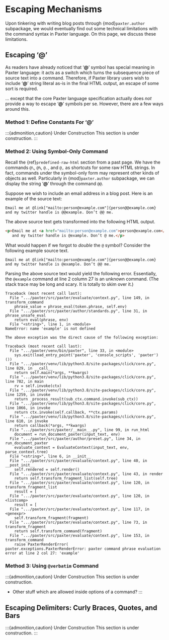 # Escaping Mechanisms

Upon tinkering with writing blog posts through {mod}`paxter.author` subpackage,
we would eventually find out some technical limitations
with the command syntax in Paxter language.
On this page, we discuss these limitations.


## Escaping ‘@’

As readers have already noticed that ‘**@**’ symbol
has special meaning in Paxter language:
it acts as a switch which turns 
the subsequence piece of source text into a command.
Therefore, if Paxter library users wish to include ‘**@**’ string literal
as-is in the final HTML output, an escape of some sort is required.

… except that the core Paxter language specification actually
does _not_ provide a way to escape ‘**@**’ symbols per se.
However, there are a few ways around this.

### Method 1: Define Constants For ‘@’

:::{admonition,caution} Under Construction
This section is under construction.
:::

### Method 2: Using Symbol-Only Command

Recall the {ref}`predefined-raw-html` section from a past page.
We have the commands `@\`, `@%`, `@.`, and `@,`
as shortcuts for some raw HTML strings.
In fact, commands under the symbol-only form 
may represent other kinds of objects as well.
Particularly in {mod}`paxter.author` subpackage,
we can display the string ‘**@**’ through the command `@@`.

Suppose we wish to include an email address in a blog post.
Here is an example of the source text:

```paxter
Email me at @link["mailto:person@example.com"]{person@@example.com}
and my twitter handle is @@example. Don’t @@ me.
```

The above source text gets transformed into the following HTML output.

```html
<p>Email me at <a href="mailto:person@example.com">person@example.com</a>
   and my twitter handle is @example. Don’t @ me.</p>
```

What would happen if we forgot to _double_ the `@` symbol?
Consider the following example source text.

```paxter
Email me at @link["mailto:person@example.com"]{person@@example.com}
and my twitter handle is @example. Don’t @@ me.
```

Parsing the above source text would yield the following error.
Essentially, the `@example` command at line 2 column 27 is an unknown command.
(The stack trace may be long and scary. It is totally to skim over it.)

```pytb
Traceback (most recent call last):
  File ".../paxter/src/paxter/evaluate/context.py", line 149, in transform_command
    phrase_value = phrase_eval(token.phrase, self.env)
  File ".../paxter/src/paxter/author/standards.py", line 31, in phrase_unsafe_eval
    return eval(phrase, env)
  File "<string>", line 1, in <module>
NameError: name 'example' is not defined

The above exception was the direct cause of the following exception:

Traceback (most recent call last):
  File ".../paxter/venv/bin/paxter", line 33, in <module>
    sys.exit(load_entry_point('paxter', 'console_scripts', 'paxter')())
  File ".../paxter/venv/lib/python3.8/site-packages/click/core.py", line 829, in __call__
    return self.main(*args, **kwargs)
  File ".../paxter/venv/lib/python3.8/site-packages/click/core.py", line 782, in main
    rv = self.invoke(ctx)
  File ".../paxter/venv/lib/python3.8/site-packages/click/core.py", line 1259, in invoke
    return _process_result(sub_ctx.command.invoke(sub_ctx))
  File ".../paxter/venv/lib/python3.8/site-packages/click/core.py", line 1066, in invoke
    return ctx.invoke(self.callback, **ctx.params)
  File ".../paxter/venv/lib/python3.8/site-packages/click/core.py", line 610, in invoke
    return callback(*args, **kwargs)
  File ".../paxter/src/paxter/__main__.py", line 99, in run_html
    document = run_document_paxter(input_text, env)
  File ".../paxter/src/paxter/author/preset.py", line 34, in run_document_paxter
    evaluate_context = EvaluateContext(input_text, env, parse_context.tree)
  File "<string>", line 6, in __init__
  File ".../paxter/src/paxter/evaluate/context.py", line 40, in __post_init__
    self.rendered = self.render()
  File ".../paxter/src/paxter/evaluate/context.py", line 43, in render
    return self.transform_fragment_list(self.tree)
  File ".../paxter/src/paxter/evaluate/context.py", line 120, in transform_fragment_list
    result = [
  File ".../paxter/src/paxter/evaluate/context.py", line 120, in <listcomp>
    result = [
  File ".../paxter/src/paxter/evaluate/context.py", line 117, in <genexpr>
    self.transform_fragment(fragment)
  File ".../paxter/src/paxter/evaluate/context.py", line 73, in transform_fragment
    return self.transform_command(fragment)
  File ".../paxter/src/paxter/evaluate/context.py", line 153, in transform_command
    raise PaxterRenderError(
paxter.exceptions.PaxterRenderError: paxter command phrase evaluation error at line 2 col 27: 'example'
```


### Method 3: Using `@verbatim` Command

:::{admonition,caution} Under Construction
This section is under construction.
- Other stuff which are allowed inside options of a command?
:::


## Escaping Delimiters: Curly Braces, Quotes, and Bars

:::{admonition,caution} Under Construction
This section is under construction.
:::